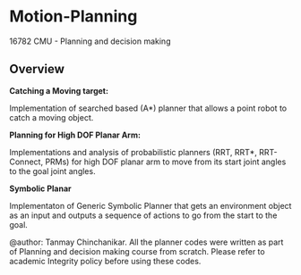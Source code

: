 # Motion-Planning
16782 CMU - Planning and decision making

## Overview

**Catching a Moving target:**

Implementation of searched based (A*) planner that allows a point robot to catch a moving object. 


**Planning for High DOF Planar Arm:**

Implementations and analysis of probabilistic planners (RRT, RRT*, RRT-Connect, PRMs) for high DOF planar arm to move from its start joint angles to the goal joint angles.


**Symbolic Planar**

Implementaton of Generic Symbolic Planner that gets an environment object as an input and outputs a sequence of actions to go from the start to the goal. 


@author: Tanmay Chinchanikar. All the planner codes were written as part of Planning and decision making course from scratch. Please refer to academic Integrity policy before using these codes.
